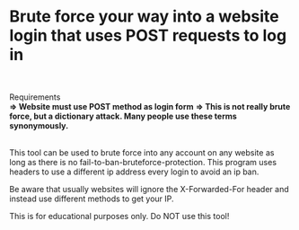 # Brute force your way into a website login that uses POST requests to log in

<br>

Requirements
<br>
**=> Website must use POST method as login form** 
**=> This is not really brute force, but a dictionary attack. Many people use these terms synonymously.**

<br>
This tool can be used to brute force into any account on any website as long as there is no fail-to-ban-bruteforce-protection. This program uses headers to use a different ip address every login to avoid an ip ban. 

<br>

Be aware that usually websites will ignore the X-Forwarded-For header and instead use different methods to get your IP.

This is for educational purposes only. Do NOT use this tool!
